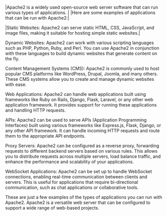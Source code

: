 |Apache2 is a widely used open-source web server software that can run various types of applications. |
|Here are some examples of applications that can be run with Apache2:|

|Static Websites: Apache2 can serve static HTML, CSS, JavaScript, and image files, making it suitable for hosting simple static websites.|

Dynamic Websites: Apache2 can work with various scripting languages such as PHP, Python, Ruby, and Perl. You can use Apache2 in conjunction with these languages to build dynamic websites that generate content on the fly.

Content Management Systems (CMS): Apache2 is commonly used to host popular CMS platforms like WordPress, Drupal, Joomla, and many others. These CMS systems allow you to create and manage dynamic websites with ease.

Web Applications: Apache2 can handle web applications built using frameworks like Ruby on Rails, Django, Flask, Laravel, or any other web application framework. It provides support for running these applications and handling HTTP requests.

APIs: Apache2 can be used to serve APIs (Application Programming Interfaces) built using various frameworks like Express.js, Flask, Django, or any other API framework. It can handle incoming HTTP requests and route them to the appropriate API endpoints.

Proxy Servers: Apache2 can be configured as a reverse proxy, forwarding requests to different backend servers based on various rules. This allows you to distribute requests across multiple servers, load balance traffic, and enhance the performance and scalability of your applications.

WebSocket Applications: Apache2 can be set up to handle WebSocket connections, enabling real-time communication between clients and servers. This is useful for applications that require bi-directional communication, such as chat applications or collaborative tools.

These are just a few examples of the types of applications you can run with Apache2. Apache2 is a versatile web server that can be configured to support a wide range of web-based projects.
